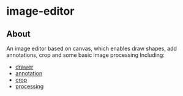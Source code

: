 # image-editor

## About

An image editor based on canvas, which enables draw shapes, add annotations, crop and some basic image processing
Including:
* [drawer](https://github.com/KristenXu/image-editor/tree/master/src/drawer)
* [annotation](https://github.com/KristenXu/image-editor/tree/master/src/annotation)
* [crop](https://github.com/KristenXu/image-editor/tree/master/src/crop)
* [processing](https://github.com/KristenXu/image-editor/tree/master/src/processing)
